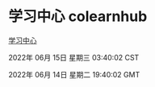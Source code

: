 # 学习中心 colearnhub
[学习中心](http://59.174.25.255:56308/colearnhub/)

2022年 06月 15日 星期三 03:40:02 CST

2022年 06月 14日 星期二 19:40:02 GMT
